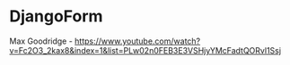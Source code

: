 # DjangoForm

Max Goodridge - https://www.youtube.com/watch?v=Fc2O3_2kax8&index=1&list=PLw02n0FEB3E3VSHjyYMcFadtQORvl1Ssj
